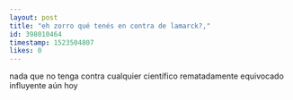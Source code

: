 ```yaml
---
layout: post
title: "eh zorro qué tenés en contra de lamarck?,"
id: 398010464
timestamp: 1523504807
likes: 0
---
```


 nada que no tenga contra cualquier científico rematadamente equivocado influyente aún hoy